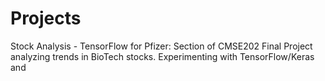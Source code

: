 # Projects

Stock Analysis - TensorFlow for Pfizer: Section of CMSE202 Final Project analyzing trends in BioTech stocks. Experimenting with TensorFlow/Keras and 
